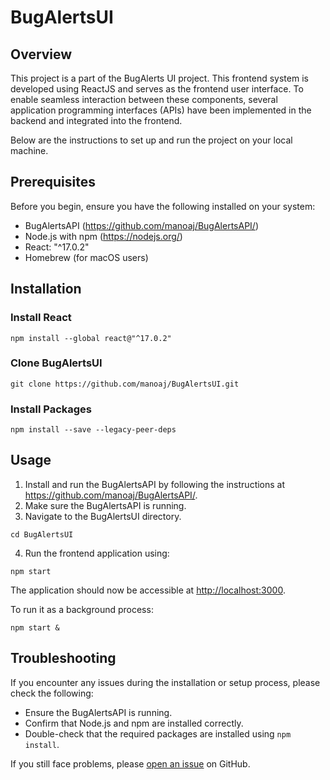 # BugAlertsUI

## Overview

This project is a part of the BugAlerts UI project. This frontend system is developed using ReactJS and serves as the frontend user interface. To enable seamless interaction between these components, several application programming interfaces (APIs) have been implemented in the backend and integrated into the frontend. 

Below are the instructions to set up and run the project on your local machine.

## Prerequisites

Before you begin, ensure you have the following installed on your system:

- BugAlertsAPI (https://github.com/manoaj/BugAlertsAPI/)
- Node.js with npm (https://nodejs.org/)
- React: "^17.0.2"
- Homebrew (for macOS users)

## Installation

### Install React

```
npm install --global react@"^17.0.2"
```

### Clone BugAlertsUI

```
git clone https://github.com/manoaj/BugAlertsUI.git
```

### Install Packages

```
npm install --save --legacy-peer-deps
```

## Usage

1. Install and run the BugAlertsAPI by following the instructions at https://github.com/manoaj/BugAlertsAPI/.
2. Make sure the BugAlertsAPI is running.
3. Navigate to the BugAlertsUI directory.
```
cd BugAlertsUI
```
4. Run the frontend application using:

```
npm start
```

The application should now be accessible at [http://localhost:3000](http://localhost:3000).

To run it as a background process:

```
npm start &
```

## Troubleshooting

If you encounter any issues during the installation or setup process, please check the following:

- Ensure the BugAlertsAPI is running.
- Confirm that Node.js and npm are installed correctly.
- Double-check that the required packages are installed using `npm install`.

If you still face problems, please [open an issue](https://github.com/your-username/BugAlerts_Frontend/issues) on GitHub.
